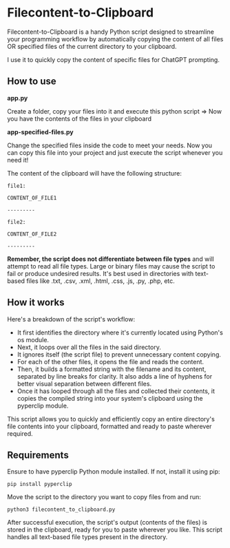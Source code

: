 # Filecontent-to-Clipboard
Filecontent-to-Clipboard is a handy Python script designed to streamline your programming workflow by automatically copying the content of all files OR specified files of the current directory to your clipboard.

I use it to quickly copy the content of specific files for ChatGPT prompting.

## How to use
**app.py**

Create a folder, copy your files into it and execute this python script => Now you have the contents of the files in your clipboard

**app-specified-files.py**

Change the specified files inside the code to meet your needs. 
Now you can copy this file into your project and just execute the script whenever you need it!

The content of the clipboard will have the following structure:

```
file1:

CONTENT_OF_FILE1

---------

file2:

CONTENT_OF_FILE2

---------
```

**Remember, the script does not differentiate between file types** and will attempt to read all file types. Large or binary files may cause the script to fail or produce undesired results. It's best used in directories with text-based files like .txt, .csv, .xml, .html, .css, .js, .py, .php, etc.

## How it works

Here's a breakdown of the script's workflow:

* It first identifies the directory where it's currently located using Python's os module.
* Next, it loops over all the files in the said directory.
* It ignores itself (the script file) to prevent unnecessary content copying.
* For each of the other files, it opens the file and reads the content.
* Then, it builds a formatted string with the filename and its content, separated by line breaks for clarity. It also adds a line of hyphens for better visual separation between different files.
* Once it has looped through all the files and collected their contents, it copies the compiled string into your system's clipboard using the pyperclip module.

This script allows you to quickly and efficiently copy an entire directory's file contents into your clipboard, formatted and ready to paste wherever required.

## Requirements

Ensure to have pyperclip Python module installed. If not, install it using pip:

```pip install pyperclip```

Move the script to the directory you want to copy files from and run:

```python3 filecontent_to_clipboard.py```

After successful execution, the script's output (contents of the files) is stored in the clipboard, ready for you to paste wherever you like. This script handles all text-based file types present in the directory.
